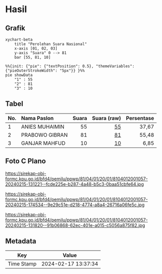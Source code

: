 # Hasil

## Grafik

```mermaid
xychart-beta
    title "Perolehan Suara Nasional"
    x-axis [01, 02, 03]
    y-axis "Suara" 0 --> 81
    bar [55, 81, 10]
```

```mermaid
%%{init: {"pie": {"textPosition": 0.5}, "themeVariables": {"pieOuterStrokeWidth": "5px"}} }%%
pie showData
    "1" : 55
    "2" : 81
    "3" : 10
```

## Tabel

| No. | Nama Paslon    | Suara | Suara (raw) | Persentase |
|:--- |:-------------- | -----:| -----------:| ----------:|
| 1   | ANIES MUHAIMIN | 55    | [55][p-1]   | 37,67      |
| 2   | PRABOWO GIBRAN | 81    | [81][p-2]   | 55,48      |
| 3   | GANJAR MAHFUD  | 10    | [10][p-3]   | 6,85       |


[p-1]: https://github.com/gigit-pemilu/pemilu-2024/blob/main/pilpres/hitung-suara/sub/81-maluku/sub/04-buru/sub/01-namlea/sub/2001-namlea/sub/057-tps/sub/paslon-1.txt
[p-2]: https://github.com/gigit-pemilu/pemilu-2024/blob/main/pilpres/hitung-suara/sub/81-maluku/sub/04-buru/sub/01-namlea/sub/2001-namlea/sub/057-tps/sub/paslon-2.txt
[p-3]: https://github.com/gigit-pemilu/pemilu-2024/blob/main/pilpres/hitung-suara/sub/81-maluku/sub/04-buru/sub/01-namlea/sub/2001-namlea/sub/057-tps/sub/paslon-3.txt

## Foto C Plano

https://sirekap-obj-formc.kpu.go.id/bfd4/pemilu/ppwp/81/04/01/20/01/8104012001057-20240215-131221--fcde225e-b287-4a48-b5c3-0baa51cbfe64.jpg

https://sirekap-obj-formc.kpu.go.id/bfd4/pemilu/ppwp/81/04/01/20/01/8104012001057-20240215-174534--9e29c51e-d218-4774-a8a4-26716a06fe5c.jpg

https://sirekap-obj-formc.kpu.go.id/bfd4/pemilu/ppwp/81/04/01/20/01/8104012001057-20240215-131820--91b06868-62ec-401e-a015-c5056a875f82.jpg


## Metadata

| Key        | Value               |
| ---------- | ------------------- |
| Time Stamp | 2024-02-17 13:37:34 |



